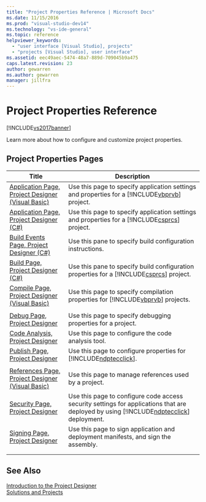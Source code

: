 ```yaml
---
title: "Project Properties Reference | Microsoft Docs"
ms.date: 11/15/2016
ms.prod: "visual-studio-dev14"
ms.technology: "vs-ide-general"
ms.topic: reference
helpviewer_keywords: 
  - "user interface [Visual Studio], projects"
  - "projects [Visual Studio], user interface"
ms.assetid: eec49aec-5474-48a7-889d-709045b9a475
caps.latest.revision: 23
author: gewarren
ms.author: gewarren
manager: jillfra
---
```

# Project Properties Reference
[!INCLUDE[vs2017banner](../../includes/vs2017banner.md)]

Learn more about how to configure and customize project properties.  
  
## Project Properties Pages  
  
|Title|Description|  
|-----------|-----------------|  
|[Application Page, Project Designer (Visual Basic)](../../ide/reference/application-page-project-designer-visual-basic.md)|Use this page to specify application settings and properties for a [!INCLUDE[vbprvb](../../includes/vbprvb-md.md)] project.|  
|[Application Page, Project Designer (C#)](../../ide/reference/application-page-project-designer-csharp.md)|Use this page to specify application settings and properties for a [!INCLUDE[csprcs](../../includes/csprcs-md.md)] project.|  
|[Build Events Page, Project Designer (C#)](../../ide/reference/build-events-page-project-designer-csharp.md)|Use this pane to specify build configuration instructions.|  
|[Build Page, Project Designer (C#)](../../ide/reference/build-page-project-designer-csharp.md)|Use this pane to specify build configuration properties for a [!INCLUDE[csprcs](../../includes/csprcs-md.md)] project.|  
|[Compile Page, Project Designer (Visual Basic)](../../ide/reference/compile-page-project-designer-visual-basic.md)|Use this page to specify compilation properties for [!INCLUDE[vbprvb](../../includes/vbprvb-md.md)] projects.|  
|||  
|[Debug Page, Project Designer](../../ide/reference/debug-page-project-designer.md)|Use this page to specify debugging properties for a project.|  
|[Code Analysis, Project Designer](../../ide/reference/code-analysis-project-designer.md)|Use this page to configure the code analysis tool.|  
|[Publish Page, Project Designer](../../ide/reference/publish-page-project-designer.md)|Use this page to configure properties for [!INCLUDE[ndptecclick](../../includes/ndptecclick-md.md)].|  
|||  
|[References Page, Project Designer (Visual Basic)](../../ide/reference/references-page-project-designer-visual-basic.md)|Use this page to manage references used by a project.|  
|[Security Page, Project Designer](../../ide/reference/security-page-project-designer.md)|Use this page to configure code access security settings for applications that are deployed by using [!INCLUDE[ndptecclick](../../includes/ndptecclick-md.md)] deployment.|  
|[Signing Page, Project Designer](../../ide/reference/signing-page-project-designer.md)|Use this page to sign application and deployment manifests, and sign the assembly.|  
|||  
|||  
  
## See Also  
 [Introduction to the Project Designer](https://msdn.microsoft.com/898dd854-c98d-430c-ba1b-a913ce3c73d7)   
 [Solutions and Projects](../../ide/solutions-and-projects-in-visual-studio.md)
